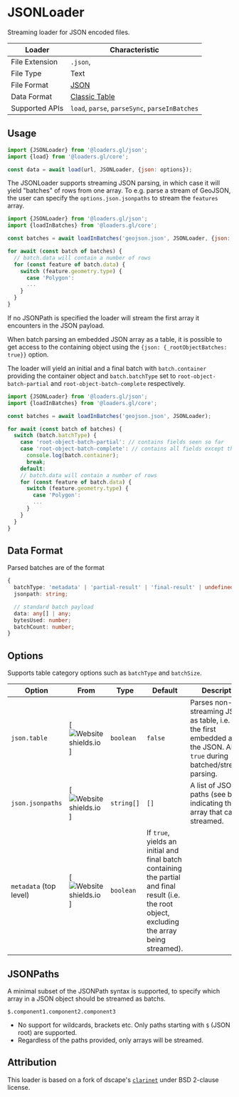 # JSONLoader

Streaming loader for JSON encoded files.

| Loader         | Characteristic                                       |
| -------------- | ---------------------------------------------------- |
| File Extension | `.json`,                                             |
| File Type      | Text                                                 |
| File Format    | [JSON](https://www.json.org/json-en.html)            |
| Data Format    | [Classic Table](/docs/specifications/category-table) |
| Supported APIs | `load`, `parse`, `parseSync`, `parseInBatches`       |

## Usage

```js
import {JSONLoader} from '@loaders.gl/json';
import {load} from '@loaders.gl/core';

const data = await load(url, JSONLoader, {json: options});
```

The JSONLoader supports streaming JSON parsing, in which case it will yield "batches" of rows from one array. To e.g. parse a stream of GeoJSON, the user can specify the `options.json.jsonpaths` to stream the `features` array.

```js
import {JSONLoader} from '@loaders.gl/json';
import {loadInBatches} from '@loaders.gl/core';

const batches = await loadInBatches('geojson.json', JSONLoader, {json: {jsonpaths: ['$.features']}});

for await (const batch of batches) {
  // batch.data will contain a number of rows
  for (const feature of batch.data) {
    switch (feature.geometry.type) {
      case 'Polygon':
      ...
    }
  }
}
```

If no JSONPath is specified the loader will stream the first array it encounters in the JSON payload.

When batch parsing an embedded JSON array as a table, it is possible to get access to the containing object using the `{json: {_rootObjectBatches: true}}` option.

The loader will yield an initial and a final batch with `batch.container` providing the container object and `batch.batchType` set to `root-object-batch-partial` and `root-object-batch-complete` respectively.

```js
import {JSONLoader} from '@loaders.gl/json';
import {loadInBatches} from '@loaders.gl/core';

const batches = await loadInBatches('geojson.json', JSONLoader);

for await (const batch of batches) {
  switch (batch.batchType) {
    case 'root-object-batch-partial': // contains fields seen so far
    case 'root-object-batch-complete': // contains all fields except the streamed array
      console.log(batch.container);
      break;
    default:
    // batch.data will contain a number of rows
    for (const feature of batch.data) {
      switch (feature.geometry.type) {
        case 'Polygon':
        ...
      }
    }
  }
}
```

## Data Format

Parsed batches are of the format

```ts
{
  batchType: 'metadata' | 'partial-result' | 'final-result' | undefined;
  jsonpath: string;

  // standard batch payload
  data: any[] | any;
  bytesUsed: number;
  batchCount: number;
}
```

## Options

Supports table category options such as `batchType` and `batchSize`.

| Option                 | From                                                                                  | Type       | Default                                                                                                                                          | Description                                                                                                                           |
| ---------------------- | ------------------------------------------------------------------------------------- | ---------- | ------------------------------------------------------------------------------------------------------------------------------------------------ | ------------------------------------------------------------------------------------------------------------------------------------- |
| `json.table`           | [![Website shields.io](https://img.shields.io/badge/v2.0-blue.svg?style=flat-square)] | `boolean`  | `false`                                                                                                                                          | Parses non-streaming JSON as table, i.e. return the first embedded array in the JSON. Always `true` during batched/streaming parsing. |
| `json.jsonpaths`       | [![Website shields.io](https://img.shields.io/badge/v2.2-blue.svg?style=flat-square)] | `string[]` | `[]`                                                                                                                                             | A list of JSON paths (see below) indicating the array that can be streamed.                                                           |
| `metadata` (top level) | [![Website shields.io](https://img.shields.io/badge/v2.2-blue.svg?style=flat-square)] | `boolean`  | If `true`, yields an initial and final batch containing the partial and final result (i.e. the root object, excluding the array being streamed). |

## JSONPaths

A minimal subset of the JSONPath syntax is supported, to specify which array in a JSON object should be streamed as batchs.

`$.component1.component2.component3`

- No support for wildcards, brackets etc. Only paths starting with `$` (JSON root) are supported.
- Regardless of the paths provided, only arrays will be streamed.

## Attribution

This loader is based on a fork of dscape's [`clarinet`](https://github.com/dscape/clarinet) under BSD 2-clause license.
